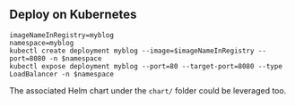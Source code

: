 ## Deploy on Kubernetes

```
imageNameInRegistry=myblog
namespace=myblog
kubectl create deployment myblog --image=$imageNameInRegistry --port=8080 -n $namespace
kubectl expose deployment myblog --port=80 --target-port=8080 --type LoadBalancer -n $namespace
```

The associated Helm chart under the `chart/` folder could be leveraged too.
